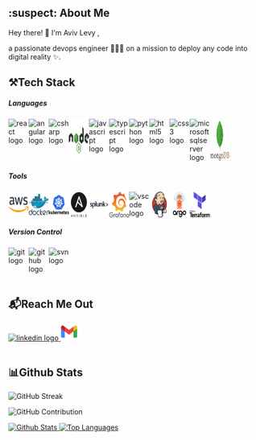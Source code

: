 
## :suspect: About Me
<div>
  <p>Hey there! 👋 I'm Aviv Levy ,</p>
  <p>a passionate devops engineer 👨🏻‍💻 on a mission to deploy any code into digital reality ✨. </p>
</div>

## ⚒Tech Stack

##### Languages

<div style="display: flex">
  <img src="https://cdn.jsdelivr.net/gh/devicons/devicon/icons/react/react-original.svg" width="40px" alt="react logo"   />
  <img src="https://cdn.jsdelivr.net/gh/devicons/devicon/icons/angular/angular-original.svg" width="40px" alt="angular logo"   />
  <img src="https://cdn.jsdelivr.net/gh/devicons/devicon/icons/csharp/csharp-original.svg" width="40px" alt="csharp logo" />
  <img src="https://raw.githubusercontent.com/devicons/devicon/ca28c779441053191ff11710fe24a9e6c23690d6/icons/nodejs/nodejs-original-wordmark.svg" width="40px" alt="csharp logo" />
  <img src="https://cdn.jsdelivr.net/gh/devicons/devicon/icons/javascript/javascript-original.svg" width="40px" alt="javascript logo"  />
  <img src="https://cdn.jsdelivr.net/gh/devicons/devicon/icons/typescript/typescript-original.svg" width="40px" alt="typescript logo"   />
  <img src="https://cdn.jsdelivr.net/gh/devicons/devicon/icons/python/python-original.svg" width="40px" alt="python logo"   />
  <img src="https://cdn.jsdelivr.net/gh/devicons/devicon/icons/html5/html5-original-wordmark.svg"  width="40px" alt="html5 logo"  />
  <img src="https://cdn.jsdelivr.net/gh/devicons/devicon/icons/css3/css3-original-wordmark.svg" width="40px" alt="css3 logo"   />
  <img src="https://cdn.jsdelivr.net/gh/devicons/devicon/icons/microsoftsqlserver/microsoftsqlserver-plain.svg" width="40px"  alt="microsoftsqlserver logo"  />
  <img src="https://raw.githubusercontent.com/devicons/devicon/ca28c779441053191ff11710fe24a9e6c23690d6/icons/mongodb/mongodb-original-wordmark.svg" width="40px" alt="MongoDB logo"  />
</div>

##### Tools

<div style="display: flex">
  <img src="https://raw.githubusercontent.com/devicons/devicon/ca28c779441053191ff11710fe24a9e6c23690d6/icons/amazonwebservices/amazonwebservices-original-wordmark.svg" width="40px" alt="aws logo" />
  <img src="https://raw.githubusercontent.com/devicons/devicon/ca28c779441053191ff11710fe24a9e6c23690d6/icons/docker/docker-original-wordmark.svg" width="40px" alt="Docker logo" />
  <img src="https://raw.githubusercontent.com/devicons/devicon/ca28c779441053191ff11710fe24a9e6c23690d6/icons/kubernetes/kubernetes-original-wordmark.svg" width="40px" alt="K8S logo" />
  <img src="https://raw.githubusercontent.com/devicons/devicon/ca28c779441053191ff11710fe24a9e6c23690d6/icons/ansible/ansible-original-wordmark.svg" width="40px" alt="Ansible logo" />
  <img src="https://raw.githubusercontent.com/devicons/devicon/ca28c779441053191ff11710fe24a9e6c23690d6/icons/splunk/splunk-original-wordmark.svg" width="40px" alt="Splunk logo" />
  <img src="https://raw.githubusercontent.com/devicons/devicon/ca28c779441053191ff11710fe24a9e6c23690d6/icons/grafana/grafana-original-wordmark.svg" width="40px" alt="Grafana logo" />
  <img src="https://cdn.jsdelivr.net/gh/devicons/devicon/icons/vscode/vscode-original.svg" width="40px" alt="vscode logo" />
  <img src="https://raw.githubusercontent.com/devicons/devicon/ca28c779441053191ff11710fe24a9e6c23690d6/icons/jenkins/jenkins-original.svg" width="40px" alt="Jenkins logo" />
  <img src="https://raw.githubusercontent.com/devicons/devicon/ca28c779441053191ff11710fe24a9e6c23690d6/icons/argocd/argocd-original-wordmark.svg" width="40px" alt="ArgoCD logo" />
  <img src="https://raw.githubusercontent.com/devicons/devicon/ca28c779441053191ff11710fe24a9e6c23690d6/icons/terraform/terraform-original-wordmark.svg" width="40px" alt="Terraform logo" />
</div>

##### Version Control
<div style="display: flex">
  <img src="https://cdn.jsdelivr.net/gh/devicons/devicon/icons/git/git-original.svg" width="40px" alt="git logo"  />
  <img src="https://cdn.jsdelivr.net/gh/devicons/devicon/icons/github/github-original.svg" width="40px" alt="github logo" />
  <img src="https://upload.wikimedia.org/wikipedia/commons/thumb/2/22/Apache_Subversion_logo.svg/1200px-Apache_Subversion_logo.svg.png" width="40px" alt="svn logo"/>
</div>
</br>

## 📬Reach Me Out
<div align="left">
  <a href="https://www.linkedin.com/in/aviv-levy-devsecops/" target="_blank">
    <img src="https://cdn.jsdelivr.net/gh/devicons/devicon/icons/linkedin/linkedin-original.svg" height="35" alt="linkedin logo"  />
  </a>
    <a href="avvvviv@gmail.com" target="_blank">
      <img src="https://raw.githubusercontent.com/github/explore/8f19e4dbbf13418dc1b1d58bb265953553c15a46/topics/gmail/gmail.png" height="35" alt="gmail logo"  />
  </a>
</div>

</div>

</br>
<h2>📊Github Stats </h2>

<p>
    <img src="https://github-readme-streak-stats.herokuapp.com/?user=aviv-levy&theme=radical&border=7F3FBF&background=0D1117" alt="GitHub Streak" />
</p>

<p>
    <img src="https://github-profile-summary-cards.vercel.app/api/cards/profile-details?username=aviv-levy&theme=radical" alt="GitHub Contribution" />
</p>

<p>
    <a href="https://github.com/aviv-levy">
        <img alt="Github Stats" src="https://denvercoder1-github-readme-stats.vercel.app/api?username=aviv-levy&show_icons=true&count_private=true&theme=react&border_color=7F3FBF&bg_color=0D1117&title_color=F85D7F&icon_color=F8D866" height="190px" />
    </a>
    <a href="https://github.com/aviv-levy">
        <img alt="Top Languages" src="https://denvercoder1-github-readme-stats.vercel.app/api/top-langs/?username=aviv-levy&langs_count=20&layout=compact&theme=react&border_color=7F3FBF&bg_color=0D1117&title_color=F85D7F&icon_color=F8D866" height="190px" />
    </a>
</p>

###
